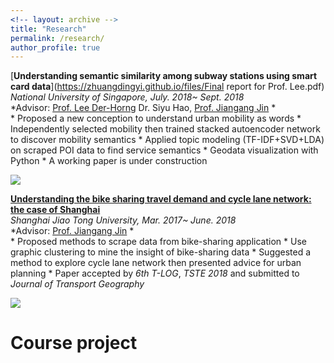 ```yaml
---
<!-- layout: archive -->
title: "Research"
permalink: /research/
author_profile: true
---
```

[**Understanding semantic similarity among subway stations using smart card data**](https://zhuangdingyi.github.io/files/Final report for Prof. Lee.pdf)  
*National University of Singapore, July. 2018~ Sept. 2018*  
*Advisor: [Prof. Lee Der-Horng](http://www.eng.nus.edu.sg/cee/people/ceeleedh/) Dr. Siyu Hao, [Prof. Jiangang Jin](http://naoce.sjtu.edu.cn/en/teachershow.aspx?info_lb=24&info_id=8&flag=2) *  
	* Proposed a new conception to understand urban mobility as words
	* Independently selected mobility then trained stacked autoencoder network to discover mobility semantics
	* Applied topic modeling (TF-IDF+SVD+LDA) on scraped POI data to find service semantics
	* Geodata visualization with Python
	* A working paper is under construction

![](http://zhuangdingyi.github.io/files/stns_sP_sF.png)

[**Understanding the bike sharing travel demand and cycle lane network: the case of Shanghai**](https://zhuangdingyi.github.io/files/2018-08-23-Pre-Bikesharing.pdf)  
*Shanghai Jiao Tong University, Mar. 2017~ June. 2018*  
*Advisor: [Prof. Jiangang Jin](http://naoce.sjtu.edu.cn/en/teachershow.aspx?info_lb=24&info_id=8&flag=2) *  
	* Proposed methods to scrape data from bike-sharing application
	* Use graphic clustering to mine the insight of bike-sharing data
	* Suggested a method to explore cycle lane network then presented advice for urban planning
	* Paper accepted by *6th T-LOG*, *TSTE 2018* and submitted to *Journal of Transport Geography*

![](http://zhuangdingyi.github.io/files/geographic_barrier.png) 

# Course project